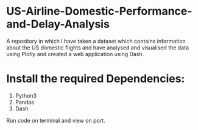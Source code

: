 # US-Airline-Domestic-Performance-and-Delay-Analysis
A repository  in which I have taken a dataset which contains information about the US domestic flights and have analysed and visualised the data using Plotly and created a web application using Dash.

# Install the required Dependencies:
1. Python3
2. Pandas
3. Dash 

Run code on terminal and view on port.
